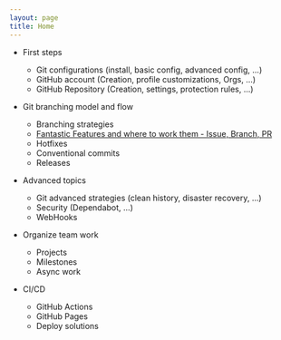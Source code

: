 ```yaml
---
layout: page
title: Home
---
```


- First steps

  - Git configurations (install, basic config, advanced config, ...)
  - GitHub account (Creation, profile customizations, Orgs, ...)
  - GitHub Repository (Creation, settings, protection rules, ...)

- Git branching model and flow

  - Branching strategies
  - [Fantastic Features and where to work them - Issue, Branch, PR](/docs/en/issue-pr-branch.md)
  - Hotfixes
  - Conventional commits
  - Releases

- Advanced topics

  - Git advanced strategies (clean history, disaster recovery, ...)
  - Security (Dependabot, ...)
  - WebHooks

- Organize team work

  - Projects
  - Milestones
  - Async work

- CI/CD

  - GitHub Actions
  - GitHub Pages
  - Deploy solutions
